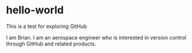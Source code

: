 # hello-world
This is a test for exploring GitHub

I am Brian. I am an aerospace engineer who is interested in version control through GitHub and related products. 
